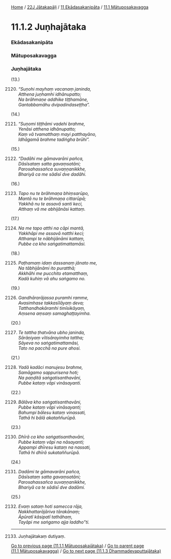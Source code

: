 
[Home](/) / [22J Jātakapāḷi](../../../22J.md) / [11 Ekādasakanipāta](../../11.md) / [11.1 Mātuposakavagga](../11.1.md)

# 11.1.2 Juṇhajātaka

### Ekādasakanipāta

### Mātuposakavagga

### Juṇhajātaka

(13.)

2120. _“Suṇohi mayhaṃ vacanaṃ janinda,_  
_Atthena juṇhamhi idhānupatto;_  
_Na brāhmaṇe addhike tiṭṭhamāne,_  
_Gantabbamāhu dvipadindaseṭṭha”._  


(14.)

2121. _“Suṇomi tiṭṭhāmi vadehi brahme,_  
_Yenāsi atthena idhānupatto;_  
_Kaṃ vā tvamatthaṃ mayi patthayāno,_  
_Idhāgamā brahme tadiṅgha brūhi”._  


(15.)

2122. _“Dadāhi me gāmavarāni pañca,_  
_Dāsīsataṃ satta gavaṃsatāni;_  
_Parosahassañca suvaṇṇanikkhe,_  
_Bhariyā ca me sādisī dve dadāhi._  


(16.)

2123. _Tapo nu te brāhmaṇa bhiṃsarūpo,_  
_Mantā nu te brāhmaṇa cittarūpā;_  
_Yakkhā nu te assavā santi keci,_  
_Atthaṃ vā me abhijānāsi kattaṃ._  


(17.)

2124. _Na me tapo atthi na cāpi mantā,_  
_Yakkhāpi me assavā natthi keci;_  
_Atthampi te nābhijānāmi kattaṃ,_  
_Pubbe ca kho saṅgatimattamāsi._  


(18.)

2125. _Paṭhamaṃ idaṃ dassanaṃ jānato me,_  
_Na tābhijānāmi ito puratthā;_  
_Akkhāhi me pucchito etamatthaṃ,_  
_Kadā kuhiṃ vā ahu saṅgamo no._  


(19.)

2126. _Gandhārarājassa puramhi ramme,_  
_Avasimhase takkasīlāyaṃ deva;_  
_Tatthandhakāramhi timīsikāyaṃ,_  
_Aṃsena aṃsaṃ samaghaṭṭayimha._  


(20.)

2127. _Te tattha ṭhatvāna ubho janinda,_  
_Sārāṇiyaṃ vītisārayimha tattha;_  
_Sāyeva no saṅgatimattamāsi,_  
_Tato na pacchā na pure ahosi._  


(21.)

2128. _Yadā kadāci manujesu brahme,_  
_Samāgamo sappurisena hoti;_  
_Na paṇḍitā saṅgatisanthavāni,_  
_Pubbe kataṃ vāpi vināsayanti._  


(22.)

2129. _Bālāva kho saṅgatisanthavāni,_  
_Pubbe kataṃ vāpi vināsayanti;_  
_Bahumpi bālesu kataṃ vinassati,_  
_Tathā hi bālā akataññurūpā._  


(23.)

2130. _Dhīrā ca kho saṅgatisanthavāni,_  
_Pubbe kataṃ vāpi na nāsayanti;_  
_Appampi dhīresu kataṃ na nassati,_  
_Tathā hi dhīrā sukataññurūpā._  


(24.)

2131. _Dadāmi te gāmavarāni pañca,_  
_Dāsīsataṃ satta gavaṃsatāni;_  
_Parosahassañca suvaṇṇanikkhe,_  
_Bhariyā ca te sādisī dve dadāmi._  


(25.)

2132. _Evaṃ sataṃ hoti samecca rāja,_  
_Nakkhattarājāriva tārakānaṃ;_  
_Āpūratī kāsipatī tathāhaṃ,_  
_Tayāpi me saṅgamo ajja laddho”ti._  


---

2133. Juṇhajātakaṃ dutiyaṃ.



[Go to previous page (11.1.1 Mātuposakajātaka)](11.1.1.md) / [Go to parent page (11.1 Mātuposakavagga)](../11.1.md) / [Go to next page (11.1.3 Dhammadevaputtajātaka)](11.1.3.md)


